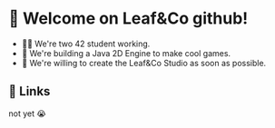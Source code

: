 # 🍃 Welcome on Leaf&Co github!

* 👩‍💻 We're two 42 student working.
* 🧠 We're building a Java 2D Engine to make cool games. 
* 💬 We're willing to create the Leaf&Co Studio as soon as possible.


## 🔗 Links
not yet 😭
